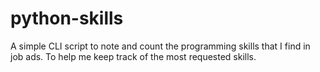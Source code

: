 # python-skills
A simple CLI script to note and count the programming skills that I find in job ads. To help me keep track of the most requested skills.
